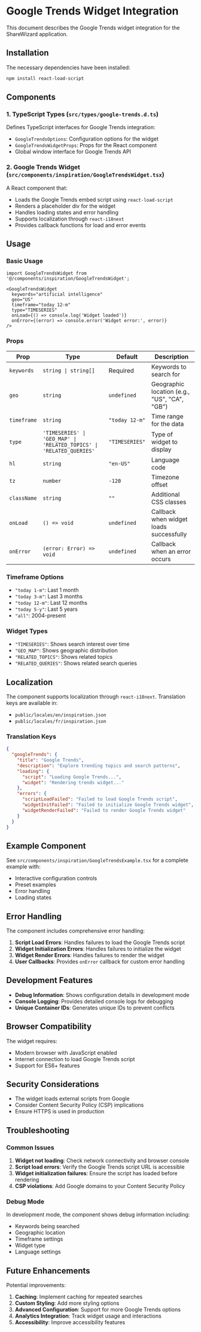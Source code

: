 # Google Trends Widget Integration

This document describes the Google Trends widget integration for the ShareWizard application.

## Installation

The necessary dependencies have been installed:

```bash
npm install react-load-script
```

## Components

### 1. TypeScript Types (`src/types/google-trends.d.ts`)

Defines TypeScript interfaces for Google Trends integration:

- `GoogleTrendsOptions`: Configuration options for the widget
- `GoogleTrendsWidgetProps`: Props for the React component
- Global window interface for Google Trends API

### 2. Google Trends Widget (`src/components/inspiration/GoogleTrendsWidget.tsx`)

A React component that:

- Loads the Google Trends embed script using `react-load-script`
- Renders a placeholder div for the widget
- Handles loading states and error handling
- Supports localization through `react-i18next`
- Provides callback functions for load and error events

## Usage

### Basic Usage

```tsx
import GoogleTrendsWidget from '@/components/inspiration/GoogleTrendsWidget';

<GoogleTrendsWidget
  keywords="artificial intelligence"
  geo="US"
  timeframe="today 12-m"
  type="TIMESERIES"
  onLoad={() => console.log('Widget loaded')}
  onError={(error) => console.error('Widget error:', error)}
/>
```

### Props

| Prop | Type | Default | Description |
|------|------|---------|-------------|
| `keywords` | `string \| string[]` | Required | Keywords to search for |
| `geo` | `string` | `undefined` | Geographic location (e.g., "US", "CA", "GB") |
| `timeframe` | `string` | `"today 12-m"` | Time range for the data |
| `type` | `'TIMESERIES' \| 'GEO_MAP' \| 'RELATED_TOPICS' \| 'RELATED_QUERIES'` | `"TIMESERIES"` | Type of widget to display |
| `hl` | `string` | `"en-US"` | Language code |
| `tz` | `number` | `-120` | Timezone offset |
| `className` | `string` | `""` | Additional CSS classes |
| `onLoad` | `() => void` | `undefined` | Callback when widget loads successfully |
| `onError` | `(error: Error) => void` | `undefined` | Callback when an error occurs |

### Timeframe Options

- `"today 1-m"`: Last 1 month
- `"today 3-m"`: Last 3 months
- `"today 12-m"`: Last 12 months
- `"today 5-y"`: Last 5 years
- `"all"`: 2004-present

### Widget Types

- `"TIMESERIES"`: Shows search interest over time
- `"GEO_MAP"`: Shows geographic distribution
- `"RELATED_TOPICS"`: Shows related topics
- `"RELATED_QUERIES"`: Shows related search queries

## Localization

The component supports localization through `react-i18next`. Translation keys are available in:

- `public/locales/en/inspiration.json`
- `public/locales/fr/inspiration.json`

### Translation Keys

```json
{
  "googleTrends": {
    "title": "Google Trends",
    "description": "Explore trending topics and search patterns",
    "loading": {
      "script": "Loading Google Trends...",
      "widget": "Rendering trends widget..."
    },
    "errors": {
      "scriptLoadFailed": "Failed to load Google Trends script",
      "widgetInitFailed": "Failed to initialize Google Trends widget",
      "widgetRenderFailed": "Failed to render Google Trends widget"
    }
  }
}
```

## Example Component

See `src/components/inspiration/GoogleTrendsExample.tsx` for a complete example with:

- Interactive configuration controls
- Preset examples
- Error handling
- Loading states

## Error Handling

The component includes comprehensive error handling:

1. **Script Load Errors**: Handles failures to load the Google Trends script
2. **Widget Initialization Errors**: Handles failures to initialize the widget
3. **Widget Render Errors**: Handles failures to render the widget
4. **User Callbacks**: Provides `onError` callback for custom error handling

## Development Features

- **Debug Information**: Shows configuration details in development mode
- **Console Logging**: Provides detailed console logs for debugging
- **Unique Container IDs**: Generates unique IDs to prevent conflicts

## Browser Compatibility

The widget requires:

- Modern browser with JavaScript enabled
- Internet connection to load Google Trends script
- Support for ES6+ features

## Security Considerations

- The widget loads external scripts from Google
- Consider Content Security Policy (CSP) implications
- Ensure HTTPS is used in production

## Troubleshooting

### Common Issues

1. **Widget not loading**: Check network connectivity and browser console
2. **Script load errors**: Verify the Google Trends script URL is accessible
3. **Widget initialization failures**: Ensure the script has loaded before rendering
4. **CSP violations**: Add Google domains to your Content Security Policy

### Debug Mode

In development mode, the component shows debug information including:
- Keywords being searched
- Geographic location
- Timeframe settings
- Widget type
- Language settings

## Future Enhancements

Potential improvements:

1. **Caching**: Implement caching for repeated searches
2. **Custom Styling**: Add more styling options
3. **Advanced Configuration**: Support for more Google Trends options
4. **Analytics Integration**: Track widget usage and interactions
5. **Accessibility**: Improve accessibility features 